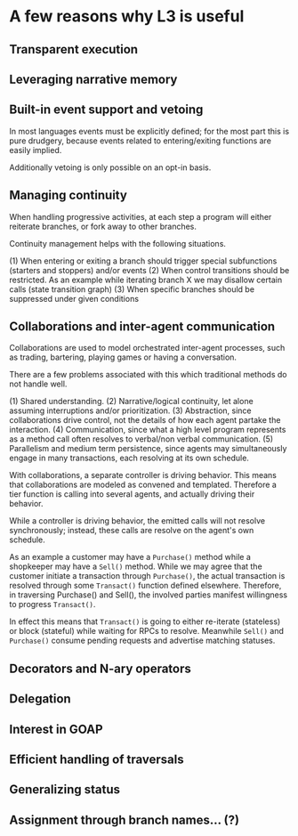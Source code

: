 # A few reasons why L3 is useful

## Transparent execution

## Leveraging narrative memory

## Built-in event support and vetoing

In most languages events must be explicitly defined; for the most part this is pure drudgery, because events related to entering/exiting functions are easily implied.

Additionally vetoing is only possible on an opt-in basis.

## Managing continuity

When handling progressive activities, at each step a program
will either reiterate branches, or fork away to other branches.

Continuity management helps with the following situations.

(1) When entering or exiting a branch should trigger special subfunctions (starters and stoppers) and/or events
(2) When control transitions should be restricted. As an example while iterating branch X we may disallow certain calls (state transition graph)
(3) When specific branches should be suppressed under given conditions

## Collaborations and inter-agent communication

Collaborations are used to model orchestrated inter-agent processes, such as trading, bartering, playing games or having a conversation.

There are a few problems associated with this which traditional methods do not handle well.

(1) Shared understanding.
(2) Narrative/logical continuity, let alone assuming interruptions and/or prioritization.
(3) Abstraction, since collaborations drive control, not the details of how each agent partake the interaction.
(4) Communication, since what a high level program represents as a method call often resolves to verbal/non verbal communication.
(5) Parallelism and medium term persistence, since agents may simultaneously engage in many transactions, each resolving at its own schedule.

With collaborations, a separate controller is driving behavior. This means that collaborations are modeled as convened and templated. Therefore a tier function is calling into several agents, and actually driving their behavior.

While a controller is driving behavior, the emitted calls will not resolve synchronously; instead, these calls are resolve on the agent's own schedule.

As an example a customer may have a `Purchase()` method while a shopkeeper may have a `Sell()` method. While we may agree that the customer initiate a transaction through `Purchase()`, the actual transaction is resolved through some `Transact()` function defined elsewhere.
Therefore, in traversing Purchase() and Sell(), the involved parties manifest willingness to progress `Transact()`.

In effect this means that `Transact()` is going to either re-iterate (stateless) or block (stateful) while waiting for RPCs to resolve. Meanwhile `Sell()` and `Purchase()` consume pending requests and advertise matching statuses.

## Decorators and N-ary operators

## Delegation

## Interest in GOAP

## Efficient handling of traversals

## Generalizing status

## Assignment through branch names... (?)
